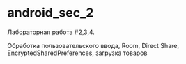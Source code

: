 # android_sec_2
Лабораторная работа #2,3,4. 

Обработка пользовательского ввода, Room, Direct Share, EncryptedSharedPreferences, загрузка товаров
